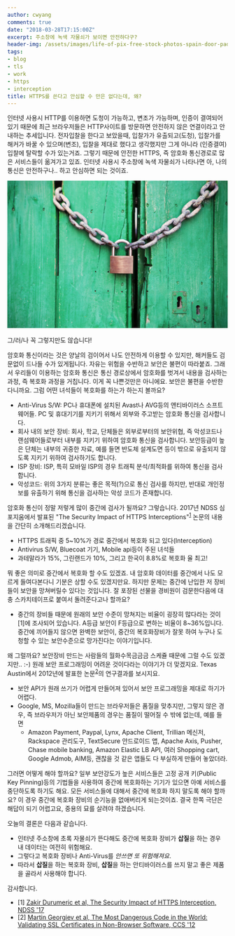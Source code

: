 ```yaml
---
author: cwyang
comments: true
date: "2018-03-28T17:15:00Z"
excerpt: 주소창에 녹색 자물쇠가 보이면 안전하다구?
header-img: /assets/images/life-of-pix-free-stock-photos-spain-door-padlock2.jpg
tags:
- blog
- tls
- work
- https
- interception
title: HTTPS를 쓴다고 안심할 수 만은 없다는데, 왜?
---
```


인터넷 사용시 HTTP를 이용하면 도청이 가능하고, 변조가 가능하며, 인증이 결여되어 있기 때문에 최근 브라우저들은 HTTP사이트를 방문하면 안전하지 않은 연결이라고 안내하는 추세입니다. 전자입찰을 한다고 보았을때, 입찰가가 유출되고(도청), 입찰가를 해커가 바꿀 수 있으며(변조), 입찰을 제대로 했다고 생각했지만 그게 아니라 (인증결여) 입찰에 탈락할 수가 있는거죠. 그렇기 때문에 안전한 HTTPS, 즉 암호화 통신경로로 많은 서비스들이 옮겨가고 있죠. 인터넷 사용시 주소창에 녹색 자물쇠가 나타나면 아, 나의 통신은 안전하구나.. 하고 안심하면 되는 것이죠.

![주소창에 자물쇠가 보이면 안전하다구?](/assets/images/life-of-pix-free-stock-photos-spain-door-padlock2.jpg)

그/러/나 꼭 그렇지만도 않습니다!

암호화 통신이라는 것은 양날의 검이어서 나도 안전하게 이용할 수 있지만, 해커들도 검문없이 드나들 수가 있게됩니다. 자유는 위험을 수반하고 보안은 불편이 따라붙죠. 그래서 우리들이 이용하는 암호화 통신은 통신 경로상에서 암호화를 벗겨서 내용을 검사하는 과정, 즉 복호화 과정을 거칩니다. 이게 꼭 나쁜것만은 아니에요. 보안은 불편을 수반한다니까요. 그럼 어떤 녀석들이 복호화를 하는가 하는지 볼까요?

* Anti-Virus S/W: PC나 휴대폰에 설치된 Avast나 AVG등의 앤티바이러스 소프트웨어들. PC 및 휴대기기를 지키기 위해서 외부와 주고받는 암호화 통신을 검사합니다.
* 회사 내의 보안 장비: 회사, 학교, 단체들은 외부로부터의 보안위협, 즉 악성코드나 랜섬웨어들로부터 내부를 지키기 위하여 암호화 통신을 검사합니다. 보안등급이 높은 단체는 내부의 귀중한 자료, 예를 들면 반도체 설계도면 등이 밖으로 유출되지 않도록 지키기 위하여 검사하기도 합니다.
* ISP 장비: ISP, 특히 모바일 ISP의 경우 트래픽 분석/최적화를 위하여 통신을 검사합니다. 
* 악성코드: 위의 3가지 분류는 좋은 목적(?)으로 통신 검사를 하지만, 반대로 개인정보를 유출하기 위해 통신을 검사하는 악성 코드가 존재합니다.

암호화 통신이 정말 저렇게 많이 중간에 검사가 될까요? 그렇습니다. 2017년 NDSS 심포지움에서 발표된 "The Security Impact of HTTPS Interceptions"<sup>[1](#footnote1)</sup> 논문의 내용을 간단히 소개해드리겠습니다.

* HTTPS 트래픽 중 5~10%가 경로 중간에서 복호화 되고 있다(Interception)
* Antivirus S/W, Bluecoat 기기, Mobile api등이 주된 녀석들
* 과테말라가 15%, 그린랜드가 10%, 그리고 한국이 8.8%로 복호화 율 최고!

뭐 좋은 의미로 중간에서 복호화 할 수도 있겠죠. 내 암호화 데이터를 중간에서 나도 모르게 들여다본다니 기분은 상할 수도 있겠지만요. 하지만 문제는 중간에 난입한 저 장비들이 보안을 망쳐버릴수 있다는 것입니다. 잘 포장된 선물을 경비원이 검문한다음에 대충 스카치테이프로 붙여서 돌려준다고나 할까요?

* 중간의 장비들 때문에 원래의 보안 수준이 망쳐지는 비율이 굉장히 많다라는 것이 [1]에 조사되어 있습니다. A등급 보안이 F등급으로 변하는 비율이 8~36%입니다. 중간에 끼어들지 않으면 완벽한 보안이, 중간의 복호화장비가 잘못 하여 누구나 도청할 수 있는 보안수준으로 망가진다는 이야기입니다.

왜 그럴까요? 보안장비 만드는 사람들의 월화수목금금금 스케쥴 때문에 그럴 수도 있겠지만.. :-) 원래 보안 프로그래밍이 어려운 것이다라는 이야기가 더 맞겠지요. Texas Austin에서 2012년에 발표한 논문<sup>[2](#footnote2)</sup>의 연구결과를 보시지요.

* 보안 API가 원래 쓰기가 어렵게 만들어져 있어서 보안 프로그래밍을 제대로 하기가 어렵다.
* Google, MS, Mozilla들이 만드는 브라우저들은 품질을 맞추지만, 그렇지 않은 경우, 즉 브라우저가 아닌 보안제품의 경우는 품질이 떨어질 수 밖에 없는데, 예를 들면
  - Amazon Payment, Paypal, Lynx, Apache Client, Trillian 메신저, Rackspace 관리도구, TextSecure 안드로이드 앱, Apache Axis, Pusher, Chase mobile banking, Amazon Elastic LB API, 여러 Shopping cart, Google Admob, AIM등, 괜찮을 것 같은 앱들도 다 부실하게 만들어 놓았더라.

그러면 어떻게 해야 할까요? 일부 보안강도가 높은 서비스들은 고정 공개 키(Public Key Pinning)등의 기법들을 사용하여 중간에 복호화하는 기기가 있으면 아예 서비스를 중단하도록 하기도 해요. 모든 서비스들에 대해서 중간에 복호화 하지 말도록 해야 할까요? 이 경우  중간에 복호화 장비의 순기능을 없애버리게 되는것이죠. 결국 한쪽 극단은 해답이 되기 어렵고요, 중용의 묘를 살려야 하겠습니다.

오늘의 결론은 다음과 같습니다.

* 인터넷 주소창에 초록 자물쇠가 뜬다해도 중간에 복호화 장비가 **삽질**을 하는 경우 내 데이터는 여전히 위험해요.
* 그렇다고 복호화 장비나 Anti-Virus를 *안쓰면 또 위험해져요*.
* 따라서 **삽질**을 하는 복호화 장비, **삽질**을 하는 안티바이러스를 쓰지 말고 좋은 제품을 골라서 사용해야 합니다.

감사합니다.


* <a id="footnote1"> [1]</a> [Zakir Durumeric et al, The Security Impact of HTTPS Interception, NDSS '17](https://jhalderm.com/pub/papers/interception-ndss17.pdf)
* <a id="footnote2"> [2]</a> [Martin Georgiev et al, The Most Dangerous Code in the World: Validating SSL Certificates in Non-Browser Software, CCS '12](http://www.cs.columbia.edu/~suman/docs/suman_ccs12.pdf)
